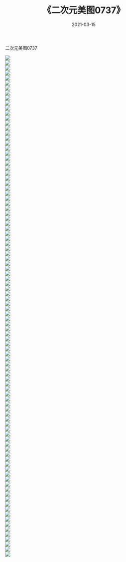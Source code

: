 ﻿---
layout: post
title:  《二次元美图0737》
date:   2021-03-15
img: http://imgx.orgx.ga/二次元/2021/二次元美图0737/000.jpg
categories: [美女, 清纯, 唯美]
---

二次元美图0737

 ![](http://imgx.orgx.ga/二次元/2021/二次元美图0737/001.png) <br>![](http://imgx.orgx.ga/二次元/2021/二次元美图0737/002.png) <br>![](http://imgx.orgx.ga/二次元/2021/二次元美图0737/003.png) <br>![](http://imgx.orgx.ga/二次元/2021/二次元美图0737/004.png) <br>![](http://imgx.orgx.ga/二次元/2021/二次元美图0737/005.png) <br>![](http://imgx.orgx.ga/二次元/2021/二次元美图0737/006.png) <br>![](http://imgx.orgx.ga/二次元/2021/二次元美图0737/007.png) <br>![](http://imgx.orgx.ga/二次元/2021/二次元美图0737/008.png) <br>![](http://imgx.orgx.ga/二次元/2021/二次元美图0737/009.png) <br>![](http://imgx.orgx.ga/二次元/2021/二次元美图0737/010.png) <br>![](http://imgx.orgx.ga/二次元/2021/二次元美图0737/011.png) <br>![](http://imgx.orgx.ga/二次元/2021/二次元美图0737/012.png) <br>![](http://imgx.orgx.ga/二次元/2021/二次元美图0737/013.png) <br>![](http://imgx.orgx.ga/二次元/2021/二次元美图0737/014.png) <br>![](http://imgx.orgx.ga/二次元/2021/二次元美图0737/015.png) <br>![](http://imgx.orgx.ga/二次元/2021/二次元美图0737/016.png) <br>![](http://imgx.orgx.ga/二次元/2021/二次元美图0737/017.png) <br>![](http://imgx.orgx.ga/二次元/2021/二次元美图0737/018.png) <br>![](http://imgx.orgx.ga/二次元/2021/二次元美图0737/019.png) <br>![](http://imgx.orgx.ga/二次元/2021/二次元美图0737/020.png) <br>![](http://imgx.orgx.ga/二次元/2021/二次元美图0737/021.png) <br>![](http://imgx.orgx.ga/二次元/2021/二次元美图0737/022.png) <br>![](http://imgx.orgx.ga/二次元/2021/二次元美图0737/023.png) <br>![](http://imgx.orgx.ga/二次元/2021/二次元美图0737/024.png) <br>![](http://imgx.orgx.ga/二次元/2021/二次元美图0737/025.png) <br>![](http://imgx.orgx.ga/二次元/2021/二次元美图0737/026.png) <br>![](http://imgx.orgx.ga/二次元/2021/二次元美图0737/027.png) <br>![](http://imgx.orgx.ga/二次元/2021/二次元美图0737/028.png) <br>![](http://imgx.orgx.ga/二次元/2021/二次元美图0737/029.png) <br>![](http://imgx.orgx.ga/二次元/2021/二次元美图0737/030.png) <br>![](http://imgx.orgx.ga/二次元/2021/二次元美图0737/031.png) <br>![](http://imgx.orgx.ga/二次元/2021/二次元美图0737/032.png) <br>![](http://imgx.orgx.ga/二次元/2021/二次元美图0737/033.png) <br>![](http://imgx.orgx.ga/二次元/2021/二次元美图0737/034.png) <br>![](http://imgx.orgx.ga/二次元/2021/二次元美图0737/035.png) <br>![](http://imgx.orgx.ga/二次元/2021/二次元美图0737/036.png) <br>![](http://imgx.orgx.ga/二次元/2021/二次元美图0737/037.png) <br>![](http://imgx.orgx.ga/二次元/2021/二次元美图0737/038.png) <br>![](http://imgx.orgx.ga/二次元/2021/二次元美图0737/039.png) <br>![](http://imgx.orgx.ga/二次元/2021/二次元美图0737/040.png) <br>![](http://imgx.orgx.ga/二次元/2021/二次元美图0737/041.png) <br>![](http://imgx.orgx.ga/二次元/2021/二次元美图0737/042.png) <br>![](http://imgx.orgx.ga/二次元/2021/二次元美图0737/043.png) <br>![](http://imgx.orgx.ga/二次元/2021/二次元美图0737/044.png) <br>![](http://imgx.orgx.ga/二次元/2021/二次元美图0737/045.png) <br>![](http://imgx.orgx.ga/二次元/2021/二次元美图0737/046.png) <br>![](http://imgx.orgx.ga/二次元/2021/二次元美图0737/047.png) <br>![](http://imgx.orgx.ga/二次元/2021/二次元美图0737/048.png) <br>![](http://imgx.orgx.ga/二次元/2021/二次元美图0737/049.png) <br>![](http://imgx.orgx.ga/二次元/2021/二次元美图0737/050.png) <br>![](http://imgx.orgx.ga/二次元/2021/二次元美图0737/051.png) <br>![](http://imgx.orgx.ga/二次元/2021/二次元美图0737/052.png) <br>![](http://imgx.orgx.ga/二次元/2021/二次元美图0737/053.png) <br>![](http://imgx.orgx.ga/二次元/2021/二次元美图0737/054.png) <br>![](http://imgx.orgx.ga/二次元/2021/二次元美图0737/055.png) <br>![](http://imgx.orgx.ga/二次元/2021/二次元美图0737/056.png) <br>![](http://imgx.orgx.ga/二次元/2021/二次元美图0737/057.png) <br>![](http://imgx.orgx.ga/二次元/2021/二次元美图0737/058.png) <br>![](http://imgx.orgx.ga/二次元/2021/二次元美图0737/059.png) <br>![](http://imgx.orgx.ga/二次元/2021/二次元美图0737/060.png) <br>![](http://imgx.orgx.ga/二次元/2021/二次元美图0737/061.png) <br>![](http://imgx.orgx.ga/二次元/2021/二次元美图0737/062.png) <br>![](http://imgx.orgx.ga/二次元/2021/二次元美图0737/063.png) <br>![](http://imgx.orgx.ga/二次元/2021/二次元美图0737/064.png) <br>![](http://imgx.orgx.ga/二次元/2021/二次元美图0737/065.png) <br>![](http://imgx.orgx.ga/二次元/2021/二次元美图0737/066.png) <br>![](http://imgx.orgx.ga/二次元/2021/二次元美图0737/067.png) <br>![](http://imgx.orgx.ga/二次元/2021/二次元美图0737/068.png) <br>![](http://imgx.orgx.ga/二次元/2021/二次元美图0737/069.png) <br>![](http://imgx.orgx.ga/二次元/2021/二次元美图0737/070.png) <br>![](http://imgx.orgx.ga/二次元/2021/二次元美图0737/071.png) <br>![](http://imgx.orgx.ga/二次元/2021/二次元美图0737/072.png) <br>![](http://imgx.orgx.ga/二次元/2021/二次元美图0737/073.png) <br>![](http://imgx.orgx.ga/二次元/2021/二次元美图0737/074.png) <br>![](http://imgx.orgx.ga/二次元/2021/二次元美图0737/075.png) <br>![](http://imgx.orgx.ga/二次元/2021/二次元美图0737/076.png) <br>![](http://imgx.orgx.ga/二次元/2021/二次元美图0737/077.png) <br>![](http://imgx.orgx.ga/二次元/2021/二次元美图0737/078.png) <br>![](http://imgx.orgx.ga/二次元/2021/二次元美图0737/079.png) <br>![](http://imgx.orgx.ga/二次元/2021/二次元美图0737/080.png) <br>![](http://imgx.orgx.ga/二次元/2021/二次元美图0737/081.png) <br>![](http://imgx.orgx.ga/二次元/2021/二次元美图0737/082.png) <br>![](http://imgx.orgx.ga/二次元/2021/二次元美图0737/083.png) <br>![](http://imgx.orgx.ga/二次元/2021/二次元美图0737/084.png) <br>![](http://imgx.orgx.ga/二次元/2021/二次元美图0737/085.png) <br>![](http://imgx.orgx.ga/二次元/2021/二次元美图0737/086.png) <br>![](http://imgx.orgx.ga/二次元/2021/二次元美图0737/087.png) <br>![](http://imgx.orgx.ga/二次元/2021/二次元美图0737/088.png) <br>![](http://imgx.orgx.ga/二次元/2021/二次元美图0737/089.png) <br>![](http://imgx.orgx.ga/二次元/2021/二次元美图0737/090.png) <br>![](http://imgx.orgx.ga/二次元/2021/二次元美图0737/091.png) <br>![](http://imgx.orgx.ga/二次元/2021/二次元美图0737/092.png) <br>![](http://imgx.orgx.ga/二次元/2021/二次元美图0737/093.png) <br>![](http://imgx.orgx.ga/二次元/2021/二次元美图0737/094.png) <br>![](http://imgx.orgx.ga/二次元/2021/二次元美图0737/095.png) <br>![](http://imgx.orgx.ga/二次元/2021/二次元美图0737/096.png) <br>![](http://imgx.orgx.ga/二次元/2021/二次元美图0737/097.png) <br>![](http://imgx.orgx.ga/二次元/2021/二次元美图0737/098.png) <br>![](http://imgx.orgx.ga/二次元/2021/二次元美图0737/099.png) <br>![](http://imgx.orgx.ga/二次元/2021/二次元美图0737/100.png) <br>